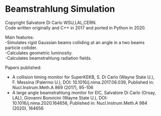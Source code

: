 # Beamstrahlung Simulation

Copyright Salvatore Di Carlo WSU,LAL,CERN. <br />
Code written originally and C++ in 2017 and ported in Python in 2020. <br />

Main features: <br />
-Simulates rigid Gaussian beams colliding at an angle in a two beams particle collider. <br />
-Calculates geometric luminosity. <br />
-Calculates beamstrahlung radiation fields. <br />

Papers published: <br />
- A collision timing monitor for SuperKEKB, S. Di Carlo (Wayne State U.), F. Messina (Palermo U.), DOI: 10.1016/j.nima.2017.06.039, Published in: Nucl.Instrum.Meth.A 869 (2017), 95-106 <br />
- A large angle beamstrahlung monitor for EIC, Salvatore Di Carlo (Orsay, LAL), Giovanni Bonvicini (Wayne State U.), DOI: 10.1016/j.nima.2020.164656, Published in: Nucl.Instrum.Meth.A 984 (2020), 164656 <br />
